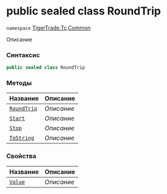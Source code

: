 
# public sealed class RoundTrip
`namespace` [TigerTrade.Tc](../../TigerTrade.Tc.md).[Common](../../TigerTrade.Tc/Common.md)



Описание

### Синтаксис
```csharp
public sealed class RoundTrip
```


### Методы
| Название | Описание |
| --- | --- |
| [`RoundTrip`](./RoundTrip.cs/Методы/RoundTrip.md) | *Описание* |
| [`Start`](./RoundTrip.cs/Методы/Start.md) | *Описание* |
| [`Stop`](./RoundTrip.cs/Методы/Stop.md) | *Описание* |
| [`ToString`](./RoundTrip.cs/Методы/ToString.md) | *Описание* |

### Свойства
| Название | Описание |
| --- | --- |
| [`Value`](./RoundTrip.cs/Свойства/Value.md) | *Описание* |



